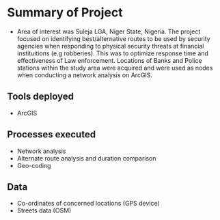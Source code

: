 # Summary of Project
- Area of interest was Suleja LGA, Niger State, Nigeria. The project focused on identifying best/alternative routes to be used by security agencies when responding to physical security threats at financial instituitions (e.g robberies). This was to optimize response time and effectiveness of Law enforcement. Locations of Banks and Police stations within the study area were acquired and were used as nodes when conducting a network analysis on ArcGIS.

## Tools deployed
- ArcGIS


## Processes executed
- Network analysis
- Alternate route analysis and duration comparison
- Geo-coding


## Data 
- Co-ordinates of concerned locations (GPS device)
- Streets data (OSM)
